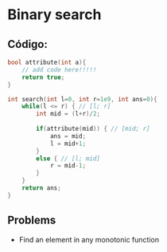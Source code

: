 # Binary search

## Código:
```cpp
bool attribute(int a){
    // add code here!!!!!
    return true;
}

int search(int l=0, int r=1e9, int ans=0){
    while(l <= r) { // [l; r]
        int mid = (l+r)/2;
 
        if(attribute(mid)) { // [mid; r]
            ans = mid;
            l = mid+1;
        }
        else { // [l; mid]
            r = mid-1;
        }
    }
    return ans;
}
```

## Problems

- Find an element in any monotonic function